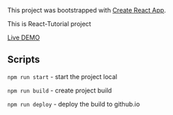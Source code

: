 This project was bootstrapped with [Create React App](https://github.com/facebookincubator/create-react-app).

This is React-Tutorial project

[Live DEMO](https://tereshka.github.io/react-tutorial)

## Scripts

`npm run start` - start the project local

`npm run build` - create project build

`npm run deploy` - deploy the build to github.io

